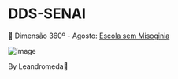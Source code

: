 # DDS-SENAI

🔗 Dimensão 360º - Agosto: [Escola sem Misoginia](https://we.tl/t-pB0nLmVB4N)

![image](https://github.com/user-attachments/assets/d4f0853e-15ca-4b59-b5d3-4a6684a7114e)

By Leandromeda🌹
